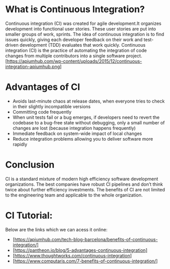# What is Continuous Integration?
Continuous integration (CI) was created for agile development.It organizes development into functional user stories. These user stories are put into smaller groups of work, sprints. The idea of continuous integration is to find issues quickly, giving each developer feedback on their work and test-driven development (TDD) evaluates that work quickly.
Continuous integration (CI) is the practice of automating the integration of code changes from multiple contributors into a single software project.
[https://apiumhub.com/wp-content/uploads/2015/12/continuous-integration-apiumhub.png]

# Advantages of CI
* Avoids last-minute chaos at release dates, when everyone tries to check in their slightly incompatible versions
* Committing code frequently
* When unit tests fail or a bug emerges, if developers need to revert the codebase to a bug-free state without debugging, only a small number of changes are lost (because integration happens frequently)
* Immediate feedback on system-wide impact of local changes
* Reduce integration problems allowing you to deliver software more rapidly

# Conclusion 
CI is a standard mixture of modern high efficiency software development organizations. The best companies have robust CI pipelines and don’t think twice about further efficiency investments. The benefits of CI are not limited to the engineering team and applicable to the whole organization.

# CI Tutorial:
Below are the links which we can acess it online:
* [https://apiumhub.com/tech-blog-barcelona/benefits-of-continuous-integration/]
* [https://pantheon.io/blog/5-advantages-continuous-integration]
* [https://www.thoughtworks.com/continuous-integration]
* [https://www.computaris.com/7-benefits-of-continuous-integration/]
